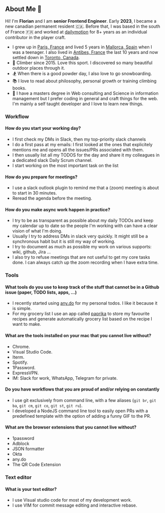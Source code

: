 ## About Me 👋

Hi! I'm **Florian** and I am **senior Frontend Engineer**. Early **2023**, I became a new canadian permanent resident 🇨🇦. Before that, I was based in the south of France 🇫🇷 and worked at [dailymotion](https://www.dailymotion.com/) for 8+ years as an individual contributor in the player craft.  

* I grew up in [Paris, France](https://www.google.com/maps/search/?api=1&query=48.884808,2.335369) and lived 5 years in [Mallorca, Spain](https://www.google.com/maps/search/?api=1&query=39.567114,2.646143) when I was a teenager. I also lived in [Antibes, France](https://www.google.com/maps/search/?maps/search/?api=1&query=39.567114,2.64614343.578053,7.123383) the last 10 years and now settled down in [Toronto, Canada](https://www.google.com/maps/search/?maps/search/?api=1&query=43.648095,-79.396904).
* 🧗 Climber since 2015. Love this sport. I discovered so many beautiful outdoor places through it.
* 🏂 When there is a good powder day, I also love to go snowboarding.
* 📚 I love to read about philosophy, personal growth or training climbing books. 
* 🏫 I have a masters degree in Web consulting and Science in information management but I prefer coding in general and craft things for the web. I'm mainly a self taught developer and I love to learn new things.

### Workflow

#### How do you start your working day?

* I first check my DMs in Slack, then my top-priority slack channels
* I do a first pass at my emails: I first looked at the ones that explicitely mentions me and opens all the issues/PRs associated with them.
* I then usually list all my TODOS for the day and share it my colleagues in a dedicated slack Daily Scrum channel.   
* I start working on the most important task on the list

#### How do you prepare for meetings?

* I use a slack outlook plugin to remind me that a (zoom) meeting is about to start in 30 minutes. 
* Reread the agenda before the meeting.  

#### How do you make async work happen in practice?

* I try to be as transparent as possible about my daily TODOs and keep my calendar up to date so the people I'm working with can have a clear vision of what I'm doing.
* Usually I try to address DMs in slack very quickly. It might still be a synchronous habit but it is still my way of working.
* I try to document as much as possible my work on various supports: wiki, github, Jira ...
* I also try to refuse meetings that are not useful to get my core tasks done. I can always catch up the zoom recording when I have extra time.   

### Tools

#### What tools do you use to keep track of the stuff that cannot be in a Github issue (paper, TODO lists, apps, ...)
* I recently started using [any.do](https://www.any.do/) for my personal todos. I like it because it is simple. 
* For my grocery list I use an app called [paprika](https://www.paprikaapp.com/) to store my favourite recipes and generate automatically grocery list based on the recipe I want to make. 

#### What are the tools installed on your mac that you cannot live without?

* Chrome.
* Visual Studio Code.
* Iterm.
* Spotify.
* 1Password.
* ExpressVPN.
* IM: Slack for work, WhatsApp, Telegram for private.

#### Do you have workflows that you are proud of and/or relying on constantly

* I use git exclusively from command line, with a few aliases (`git br`, `git ba`, `git cm`, `git co`, `git st`, `git ru`).
* I developed a NodeJS command line tool to easily open PRs with a predefined template with the option of adding a funny GIF to the PR.  

#### What are the browser extensions that you cannot live without?

* 1password
* Adblock
* JSON formatter
* Okta
* any.do
* The QR Code Extension

### Text editor

#### What is your text editor?

* I use Visual studio code for most of my development work.
* I use VIM for commit message editing and interactive rebase.
